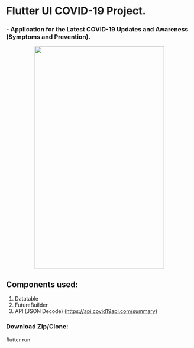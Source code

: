 # Flutter UI COVID-19 Project.
### - Application for the Latest COVID-19 Updates and Awareness (Symptoms and Prevention).

<p align="center"> 
<img width="350" height="600" src="https://github.com/Dhruvpolaris/flutter_ui_healthyFood/blob/master/final_output.gif">
</p>

## Components used:
1. Datatable
2. FutureBuilder
3. API (JSON Decode) (https://api.covid19api.com/summary)

### Download Zip/Clone:
flutter run

